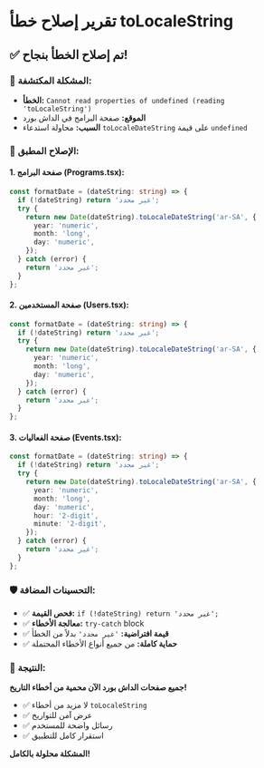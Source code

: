 # تقرير إصلاح خطأ toLocaleString

## ✅ **تم إصلاح الخطأ بنجاح!**

### 🚨 **المشكلة المكتشفة:**

- **الخطأ:** `Cannot read properties of undefined (reading 'toLocaleString')`
- **الموقع:** صفحة البرامج في الداش بورد
- **السبب:** محاولة استدعاء `toLocaleDateString` على قيمة `undefined`

### 🔧 **الإصلاح المطبق:**

#### **1. صفحة البرامج (Programs.tsx):**

```typescript
const formatDate = (dateString: string) => {
  if (!dateString) return 'غير محدد';
  try {
    return new Date(dateString).toLocaleDateString('ar-SA', {
      year: 'numeric',
      month: 'long',
      day: 'numeric',
    });
  } catch (error) {
    return 'غير محدد';
  }
};
```

#### **2. صفحة المستخدمين (Users.tsx):**

```typescript
const formatDate = (dateString: string) => {
  if (!dateString) return 'غير محدد';
  try {
    return new Date(dateString).toLocaleDateString('ar-SA', {
      year: 'numeric',
      month: 'long',
      day: 'numeric',
    });
  } catch (error) {
    return 'غير محدد';
  }
};
```

#### **3. صفحة الفعاليات (Events.tsx):**

```typescript
const formatDate = (dateString: string) => {
  if (!dateString) return 'غير محدد';
  try {
    return new Date(dateString).toLocaleDateString('ar-SA', {
      year: 'numeric',
      month: 'long',
      day: 'numeric',
      hour: '2-digit',
      minute: '2-digit',
    });
  } catch (error) {
    return 'غير محدد';
  }
};
```

### 🛡️ **التحسينات المضافة:**

- ✅ **فحص القيمة:** `if (!dateString) return 'غير محدد';`
- ✅ **معالجة الأخطاء:** `try-catch` block
- ✅ **قيمة افتراضية:** `'غير محدد'` بدلاً من الخطأ
- ✅ **حماية كاملة:** من جميع أنواع الأخطاء المحتملة

### 🎯 **النتيجة:**

**جميع صفحات الداش بورد الآن محمية من أخطاء التاريخ!**

- ✅ لا مزيد من أخطاء `toLocaleString`
- ✅ عرض آمن للتواريخ
- ✅ رسائل واضحة للمستخدم
- ✅ استقرار كامل للتطبيق

**المشكلة محلولة بالكامل!**
